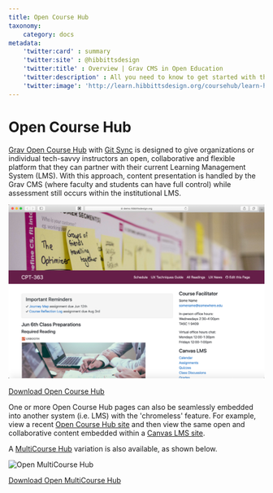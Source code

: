 ```yaml
---
title: Open Course Hub
taxonomy:
    category: docs
metadata:
    'twitter:card' : summary
    'twitter:site' : @hibbittsdesign
    'twitter:title' : Overview | Grav CMS in Open Education
    'twitter:description' : All you need to know to get started with the open source Grav CMS Open Course Hub skeleton package.
    'twitter:image': 'http://learn.hibbittsdesign.org/coursehub/learn-hibbittsdesign.png'
---
```


# Open Course Hub

[Grav Open Course Hub](https://github.com/hibbitts-design/grav-skeleton-course-hub) with [Git Sync](https://github.com/trilbymedia/grav-plugin-git-sync) is designed to give organizations or individual tech-savvy instructors an open, collaborative and flexible platform that they can partner with their current Learning Management System (LMS). With this approach, content presentation is handled by the Grav CMS (where faculty and students can have full control) while assessment still occurs within the institutional LMS.

![Open Course Hub](coursehub.png)

[Download Open Course Hub](http://hibbittsdesign.org/blog/downloads/grav-skeleton-open-matter-course-hub-site.zip?classes=button)

One or more Open Course Hub pages can also be seamlessly embedded into another system (i.e. LMS) with the 'chromeless' feature. For example, view a recent [Open Course Hub site](https://paulhibbitts.net/cmpt-363/193/home) and then view the same open and collaborative content embedded within a [Canvas LMS site](https://canvas.sfu.ca/courses/47119).

A [MultiCourse Hub](https://demo.hibbittsdesign.org/grav-skeleton-open-matter-multi-course-hub-site/) variation is also available, as shown below.

![Open MultiCourse Hub](/opencoursehub/multicourse-hub/course-list-page.png)

[Download Open MultiCourse Hub](http://hibbittsdesign.org/blog/downloads/grav-skeleton-open-matter-multicourse-hub-site.zip?classes=button)
